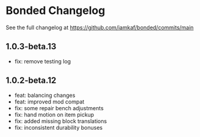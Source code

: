 # Bonded Changelog

See the full changelog at https://github.com/iamkaf/bonded/commits/main

## 1.0.3-beta.13

- fix: remove testing log

## 1.0.2-beta.12

- feat: balancing changes
- feat: improved mod compat
- fix: some repair bench adjustments
- fix: hand motion on item pickup
- fix: added missing block translations
- fix: inconsistent durability bonuses
